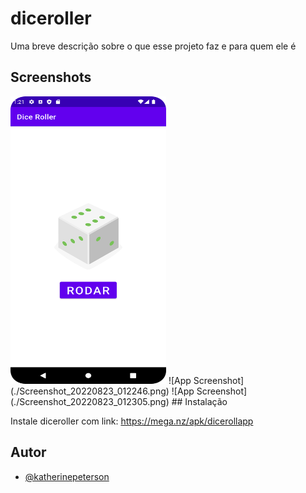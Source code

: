 
# diceroller

Uma breve descrição sobre o que esse projeto faz e para quem ele é


## Screenshots
<img width="249px" height= "460px" src="./Screenshot_20220823_012207.png" />
![App Screenshot](./Screenshot_20220823_012246.png)
![App Screenshot](./Screenshot_20220823_012305.png)
## Instalação

Instale diceroller com link: https://mega.nz/apk/dicerollapp

## Autor

- [@katherinepeterson](https://www.github.com/hendapaim)

